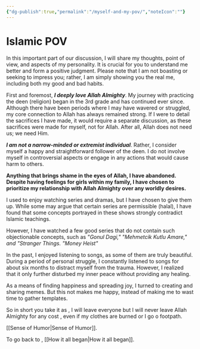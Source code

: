 ```yaml
---
{"dg-publish":true,"permalink":"/myself-and-my-pov/","noteIcon":""}
---
```



# Islamic POV

In this important part of our discussion, I will share my thoughts, point of view, and aspects of my personality. It is crucial for you to understand me better and form a positive judgment. Please note that I am not boasting or seeking to impress you; rather, I am simply showing you the real me, including both my good and bad habits.

First and foremost, ***I deeply love Allah Almighty***. My journey with practicing the deen (religion) began in the 3rd grade and has continued ever since. Although there have been periods where I may have wavered or struggled, my core connection to Allah has always remained strong. If I were to detail the sacrifices I have made, it would require a separate discussion, as these sacrifices were made for myself, not for Allah. After all, Allah does not need us; we need Him.

***I am not a narrow-minded or extremist individual***. Rather, I consider myself a happy and straightforward follower of the deen. I do not involve myself in controversial aspects or engage in any actions that would cause harm to others.

**Anything that brings shame in the eyes of Allah, I have abandoned. Despite having feelings for girls within my family, I have chosen to prioritize my relationship with Allah Almighty over any worldly desires.**

I used to enjoy watching series and dramas, but I have chosen to give them up. While some may argue that certain series are permissible (halal), I have found that some concepts portrayed in these shows strongly contradict Islamic teachings.

However, I have watched a few good series that do not contain such objectionable concepts, such as *"Gonul Dagi," "Mehmetcik Kutlu Amare," and "Stranger Things. "Money Heist"*

In the past, I enjoyed listening to songs, as some of them are truly beautiful. During a period of personal struggle, I constantly listened to songs for about six months to distract myself from the trauma. However, I realized that it only further disturbed my inner peace without providing any healing.

As a means of finding happiness and spreading joy, I turned to creating and sharing memes. But this not makes me happy, instead of making me to wast time to gather templates.

So in short you take it as , I will leave everyone but I will never leave Allah Almighty for any cost , even if my clothes are burned or I go o footpath. 

[[Sense of Humor\|Sense of Humor]].

To go back to , [[How it all began\|How it all began]].

